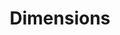 ---
layout: default
bigquery: https://console.cloud.google.com/bigquery?p=covid-19-dimensions-ai&page=table&d=data&t=publications
contributors: Digital Science, https://www.digital-science.com/
cost: Free for personal, non-commercial use.
description: Dimensions contains more than 100 million publications, ranging from
  articles published in scholarly journals, books and book chapters, to preprints
  and conference proceedings. All publications are contextualized with linked data
  sets, funding, publications, patents, clinical trials, and policy documents. You
  can also view associated categories, funders, institutions, and researcher profiles.
documentation: https://docs.dimensions.ai/bigquery/index.html
last_edit: Mon, 04 Apr 2022 19:04:00 GMT
location: https://www.dimensions.ai/products/free/
maintained_by: Digital Science, https://www.digital-science.com/
schema_fields: '[''funding_nzd'', ''date_inserted'', ''metrics'', ''established'',
  ''citations'', ''altmetrics'', ''date_modified'', ''foa_number'', ''date_online'',
  ''aliases'', ''relationships'', ''registry'', ''created_date'', ''category_hra'',
  ''language'', ''links'', ''source_id'', ''research_org_state_names'', ''status'',
  ''research_org_city_names'', ''funding_aud'', ''subtitles'', ''type'', ''conditions'',
  ''family_id'', ''current_assignee'', ''journal_lists'', ''citations_count'', ''interventions'',
  ''external_ids'', ''category_icrp_ct'', ''publisher'', ''mesh_headings'', ''isbn'',
  ''publication_ids'', ''abstract'', ''gender'', ''conference'', ''legal_events'',
  ''journal'', ''filing_status'', ''repository_id'', ''date_imported_gbq'', ''email_address'',
  ''brief_title'', ''clinical_trial_ids'', ''eisbn'', ''concepts'', ''publication_year'',
  ''linkout'', ''funder_org_countries'', ''expiration_date'', ''authors'', ''researcher_ids'',
  ''funding_usd'', ''organisation_details'', ''legal_status'', ''end_date'', ''assignee_countries'',
  ''category_sdg'', ''end_year'', ''acknowledgements'', ''original_assignee'', ''original_assignee_countries'',
  ''filing_year'', ''inventor_names'', ''reference_ids'', ''proceedings_title'', ''funder_org_state_codes'',
  ''category_uoa'', ''name'', ''filing_date'', ''book_series_title'', ''funder_org_acronyms'',
  ''associated_grant_ids'', ''funding_cad'', ''research_org_country_names'', ''funding_amount'',
  ''types'', ''wikipedia_url'', ''phase'', ''current_assignee_countries'', ''parent_id'',
  ''date'', ''description'', ''priority_date'', ''original_abstract'', ''publication_date'',
  ''editors'', ''cpc'', ''pages'', ''research_org_countries'', ''category_hrcs_hc'',
  ''patent_ids'', ''funder_orgs'', ''open_access_categories'', ''funding_eur'', ''associated_publication_arxiv_id'',
  ''application_number'', ''resulting_publication_ids'', ''issue'', ''funder_org'',
  ''investigators'', ''acronyms'', ''original_title'', ''open_access_categories_v2'',
  ''grant_number'', ''kind'', ''start_date'', ''original_assignee_orgs'', ''repository_name'',
  ''address'', ''research_org_state_codes'', ''acronym'', ''volume'', ''category_hrcs_rac'',
  ''title'', ''funding_jpy'', ''expiration_year'', ''embargo_date'', ''priority_year'',
  ''start_year'', ''assignee_orgs'', ''cited_by_ids'', ''funding_details'', ''category_for'',
  ''current_assignee_orgs'', ''granted_year'', ''pmid'', ''date_normal'', ''supporting_grant_ids'',
  ''research_org_cities'', ''year'', ''repository_url'', ''funder_org_cities'', ''license'',
  ''funding_cny'', ''family_members_ids'', ''research_orgs'', ''mesh_terms'', ''funder_countries'',
  ''category_bra'', ''jurisdiction'', ''active_years'', ''funding_chf'', ''funding_gbp'',
  ''arxiv_id'', ''pmcid'', ''associated_publication_id'', ''family_count'', ''funding_currency'',
  ''labels'', ''ipcr'', ''doi'', ''id'', ''date_print'', ''resulting_publication_doi'',
  ''categories'', ''granted_date'', ''associated_publication_doi'', ''associated_publication_pmid'',
  ''category_icrp_cso'', ''category_rcdc'', ''book_title'', ''citation_string'']'
shortname: dimensions
tags:
- scholarly literature
- patents
- funding
- clinical trials
- academic profiles
terms_of_use: 'Use of both the Dimensions COVID-19 dataset and full Dimensions dataset
  are subject to the Dimensions Terms of use: https://www.dimensions.ai/policies-terms-legal '
title: Dimensions
uuid: dcff88bd-fe6b-4fdb-8159-809bf9d7bc1c
---